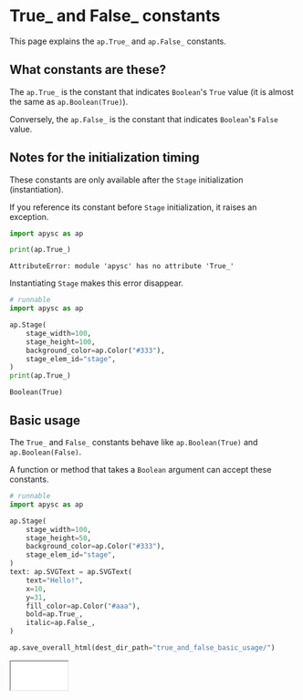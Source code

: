# True_ and False_ constants

This page explains the `ap.True_` and `ap.False_` constants.

## What constants are these?

The `ap.True_` is the constant that indicates `Boolean`'s `True` value (it is almost the same as `ap.Boolean(True)`).

Conversely, the `ap.False_` is the constant that indicates `Boolean`'s `False` value.

## Notes for the initialization timing

These constants are only available after the `Stage` initialization (instantiation).

If you reference its constant before `Stage` initialization, it raises an exception.

```py
import apysc as ap

print(ap.True_)
```

```
AttributeError: module 'apysc' has no attribute 'True_'
```

Instantiating `Stage` makes this error disappear.

```py
# runnable
import apysc as ap

ap.Stage(
    stage_width=100,
    stage_height=100,
    background_color=ap.Color("#333"),
    stage_elem_id="stage",
)
print(ap.True_)
```

```
Boolean(True)
```

## Basic usage

The `True_` and `False_` constants behave like `ap.Boolean(True)` and `ap.Boolean(False)`.

A function or method that takes a `Boolean` argument can accept these constants.

```py
# runnable
import apysc as ap

ap.Stage(
    stage_width=100,
    stage_height=50,
    background_color=ap.Color("#333"),
    stage_elem_id="stage",
)
text: ap.SVGText = ap.SVGText(
    text="Hello!",
    x=10,
    y=31,
    fill_color=ap.Color("#aaa"),
    bold=ap.True_,
    italic=ap.False_,
)

ap.save_overall_html(dest_dir_path="true_and_false_basic_usage/")
```

<iframe src="static/true_and_false_basic_usage/index.html" width="100" height="50"></iframe>